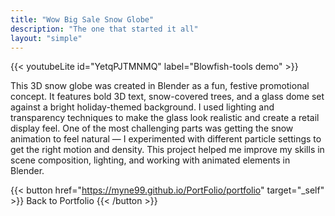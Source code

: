 ```yaml
---
title: "Wow Big Sale Snow Globe"
description: "The one that started it all"
layout: "simple"
---
```


{{< youtubeLite id="YetqPJTMNMQ" label="Blowfish-tools demo" >}}

This 3D snow globe was created in Blender as a fun, festive promotional concept. It features bold 3D text, snow-covered trees, and a glass dome set against a bright holiday-themed background. I used lighting and transparency techniques to make the glass look realistic and create a retail display feel. One of the most challenging parts was getting the snow animation to feel natural — I experimented with different particle settings to get the right motion and density. This project helped me improve my skills in scene composition, lighting, and working with animated elements in Blender.

{{< button href="https://myne99.github.io/PortFolio/portfolio" target="_self" >}}
Back to Portfolio
{{< /button >}}